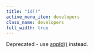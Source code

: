 ```yaml
---
title: "id()"
active_menu_item: developers
class_name: developers
full_width: true
---
```



Deprecated - use [appId()](appid) instead.

